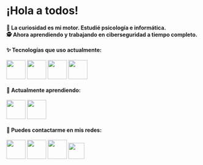 <h1> ¡Hola a todos!</h1>

**🧭 La curiosidad es mi motor. Estudié psicología e informática.**<br>
**🕵️ Ahora aprendiendo y trabajando en ciberseguridad a tiempo completo.**
<br>
<br>
**✨ Tecnologías que uso actualmente:**<br>
<br>
<code><a href="https://es.wikipedia.org/wiki/GNU/Linux" target="_blank"><img height="50" src="https://www.vectorlogo.zone/logos/linuxfoundation/linuxfoundation-ar21.svg"></a></code>
<code><a href="https://www.python.org/" target="_blank"><img height="50" src="https://www.vectorlogo.zone/logos/python/python-ar21.svg"></a></code>
<code><a href="https://git-scm.com/" target="_blank"><img height="50" src="https://www.vectorlogo.zone/logos/git-scm/git-scm-ar21.svg"></a></code>
<code><a href="https://www.mysql.com/" target="_blank"><img height="50" src="https://www.vectorlogo.zone/logos/mysql/mysql-ar21.svg"></a></code>
<br>
<br>
**🌱 Actualmente aprendiendo:** <br>
<br>
<code><a href="https://www.javascript.com/" target="_blank"><img height="50" src="https://www.vectorlogo.zone/logos/javascript/javascript-ar21.svg"></a></code>
<code><a href="https://cloud.google.com/" target="_blank"><img height="50" src="https://www.vectorlogo.zone/logos/google_cloud/google_cloud-ar21.svg"></a></code>
<br>
<br>
**💬 Puedes contactarme en mis redes:**<br>
<br> 
<code><a href="https://www.linkedin.com/in/hellisleiva/" target="_blank"><img height="50" src="https://www.vectorlogo.zone/logos/linkedin/linkedin-ar21.svg"></a></code>
<code><a href="https://twitter.com/hellisleiva/" target="_blank"><img height="50" src="https://www.vectorlogo.zone/logos/twitter/twitter-ar21.svg"></a></code>
<code><a href="https://github.com/hellisleiva/" target="_blank"><img height="50" src="https://www.vectorlogo.zone/logos/github/github-ar21.svg"></a></code>
<code><a href="https://www.hackthebox.eu/profile/121196" target="_blank"><img height="42" src="https://image4.owler.com/logo/hackthebox_owler_20190103_123530_large.png"></a></code>
<br>
<br>

